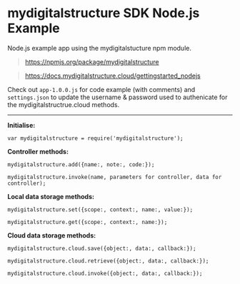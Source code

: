 mydigitalstructure SDK Node.js Example
======================================

Node.js example app using the mydigitalstucture npm module.

> https://npmjs.org/package/mydigitalstructure

> https://docs.mydigitalstructure.cloud/gettingstarted_nodejs

Check out `app-1.0.0.js` for code example (with comments) and `settings.json` to update the username & password used to authenicate for the mydigitalstructrue.cloud methods.

---

**Initialise:**

`var mydigitalstructure = require('mydigitalstructure');`

**Controller methods:**

`mydigitalstructure.add({name:, note:, code:});`

`mydigitalstructure.invoke(name, parameters for controller, data for controller);`


**Local data storage methods:**

`mydigitalstructure.set({scope:, context:, name:, value:});`

`mydigitalstructure.get({scope:, context:, name:});`


**Cloud data storage methods:**

`mydigitalstructure.cloud.save({object:, data:, callback:});`

`mydigitalstructure.cloud.retrieve({object:, data:, callback:});`

`mydigitalstructure.cloud.invoke({object:, data:, callback:});`
